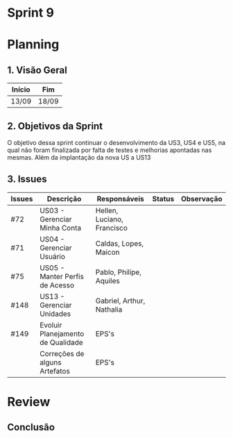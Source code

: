 # Sprint 9

# Planning

## 1. Visão Geral

| Início | Fim   |
| ------ | ----- |
| 13/09  | 18/09 |

## 2. Objetivos da Sprint

O objetivo dessa sprint continuar o desenvolvimento da US3, US4 e US5, na qual não foram finalizada por falta de testes e melhorias apontadas nas mesmas. Além da implantação da nova US a US13

## 3. Issues

| Issues | Descrição                         | Responsáveis               | Status | Observação |
| ------ | --------------------------------- | -------------------------- | ------ | ---------- |
| #72    | US03 - Gerenciar Minha Conta      | Hellen, Luciano, Francisco |        |            |
| #71    | US04 - Gerenciar Usuário          | Caldas, Lopes, Maicon      |        |            |
| #75    | US05 - Manter Perfis de Acesso    | Pablo, Philipe, Aquiles    |        |            |
| #148   | US13 - Gerenciar Unidades         | Gabriel, Arthur, Nathalia  |        |            |
| #149   | Evoluir Planejamento de Qualidade | EPS's                      |        |            |
|        | Correções de alguns Artefatos     | EPS's                      |        |            |

# Review

## Conclusão
